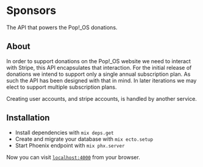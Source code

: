 # Sponsors

The API that powers the Pop!_OS donations.

## About

In order to support donations on the Pop!_OS website we need to interact with Stripe, this API encapsulates that interaction. For the initial release of donations we intend to support only a single annual subscription plan. As such the API has been designed with that in mind. In later iterations we may elect to support multiple subscription plans.

Creating user accounts, and stripe accounts, is handled by another service.

## Installation 

  * Install dependencies with `mix deps.get`
  * Create and migrate your database with `mix ecto.setup`
  * Start Phoenix endpoint with `mix phx.server`

Now you can visit [`localhost:4000`](http://localhost:4000) from your browser.